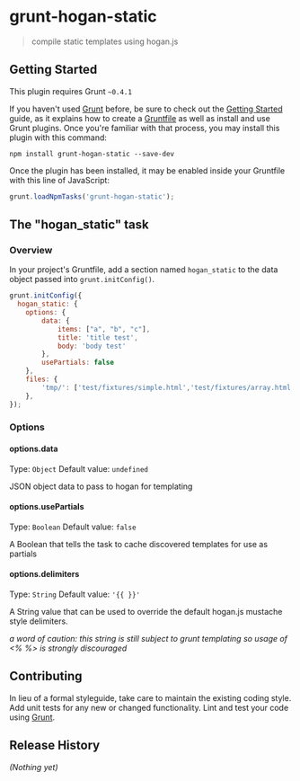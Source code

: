 # grunt-hogan-static

> compile static templates using hogan.js

## Getting Started
This plugin requires Grunt `~0.4.1`

If you haven't used [Grunt](http://gruntjs.com/) before, be sure to check out the [Getting Started](http://gruntjs.com/getting-started) guide, as it explains how to create a [Gruntfile](http://gruntjs.com/sample-gruntfile) as well as install and use Grunt plugins. Once you're familiar with that process, you may install this plugin with this command:

```shell
npm install grunt-hogan-static --save-dev
```

Once the plugin has been installed, it may be enabled inside your Gruntfile with this line of JavaScript:

```js
grunt.loadNpmTasks('grunt-hogan-static');
```

## The "hogan_static" task

### Overview
In your project's Gruntfile, add a section named `hogan_static` to the data object passed into `grunt.initConfig()`.

```js
grunt.initConfig({
  hogan_static: {
	options: {
		data: {
			items: ["a", "b", "c"],
			title: 'title test',
			body: 'body test'
		},
		usePartials: false
	},
	files: {
		'tmp/': ['test/fixtures/simple.html','test/fixtures/array.html'],
	},
});
```

### Options

#### options.data
Type: `Object`
Default value: `undefined`

JSON object data to pass to hogan for templating

#### options.usePartials
Type: `Boolean`
Default value: `false`

A Boolean that tells the task to cache discovered templates for use as partials

#### options.delimiters
Type: `String`
Default value: `'{{ }}'`

A String value that can be used to override the default hogan.js mustache style delimiters.

_a word of caution: this string is still subject to grunt templating so usage of <% %> is strongly discouraged_


## Contributing
In lieu of a formal styleguide, take care to maintain the existing coding style. Add unit tests for any new or changed functionality. Lint and test your code using [Grunt](http://gruntjs.com/).

## Release History
_(Nothing yet)_
